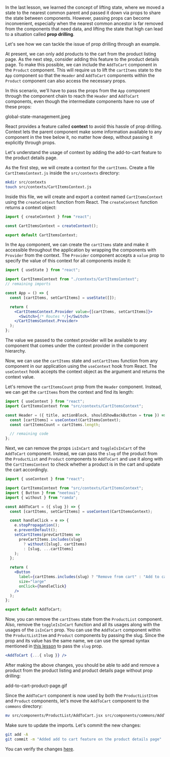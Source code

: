 In the last lesson, we learned the concept of lifting state, where we moved a state to the nearest common parent and passed it down via props to share the state between components. However, passing props can become inconvenient, especially when the nearest common ancestor is far removed from the components that need data, and lifting the state that high can lead to a situation called **prop drilling**.

Let's see how we can tackle the issue of prop drilling through an example.

At present, we can only add products to the cart from the product listing page. As the next step, consider adding this feature to the product details page. To make this possible, we can include the `AddToCart` component in the `Product` component. This will require us to lift the `cartItems` state to the `App` component so that the `Header` and `AddToCart` components within the `Product` component can also access the necessary props.

In this scenario, we'll have to pass the props from the `App` component through the component chain to reach the `Header` and `AddToCart` components, even though the intermediate components have no use of these props:

<image>global-state-management.jpeg</image>

React provides a feature called **context** to avoid this hassle of prop drilling. Context lets the parent component make some information available to any component in the tree below it, no matter how deep, without passing it explicitly through props.

Let's understand the usage of context by adding the add-to-cart feature to the product details page.

As the first step, we will create a context for the `cartItems`. Create a file `CartItemsContext.js` inside the `src/contexts` directory:

```bash
mkdir src/contexts
touch src/contexts/CartItemsContext.js
```

Inside this file, we will create and export a context named `CartItemsContext` using the `createContext` function from React. The `createContext` function returns a context object:

```js
import { createContext } from "react";

const CartItemsContext = createContext();

export default CartItemsContext;
```

In the `App` component, we can create the `cartItems` state and make it accessible throughout the application by wrapping the components with `Provider` from the context. The `Provider` component accepts a `value` prop to specify the value of this context for all components inside it:

```jsx {1, 3, 7, 10, 14}
import { useState } from "react";

import CartItemsContext from "./contexts/CartItemsContext";
// remaining imports

const App = () => {
  const [cartItems, setCartItems] = useState([]);

  return (
    <CartItemsContext.Provider value={[cartItems, setCartItems]}>
      <Switch>{/* Routes */}</Switch>
    </CartItemsContext.Provider>
  );
};
```

The value we passed to the context provider will be available to any component that comes under the context provider in the component hierarchy.

Now, we can use the `cartItems` state and `setCartItems` function from any component in our application using the `useContext` hook from React. The `useContext` hook accepts the context object as the argument and returns the context value.

Let's remove the `cartItemsCount` prop from the `Header` component. Instead, we can get the `cartItems` from the context and find its length:

```jsx
import { useContext } from "react";
import CartItemsContext from "src/contexts/CartItemsContext";

const Header = ({ title, actionBlock, shouldShowBackButton = true }) => {
  const [cartItems] = useContext(CartItemsContext);
  const cartItemsCount = cartItems.length;

  // remaining code
};
```

Next, we can remove the props `isInCart` and `toggleIsInCart` of the `AddToCart` component. Instead, we can pass the `slug` of the product from the `ProductList` and `Product` components to `AddToCart` and use it along with the `CartItemsContext` to check whether a product is in the cart and update the cart accordingly.

```jsx {1, 3, 5, 7-8, 13-17, 22}
import { useContext } from "react";

import CartItemsContext from "src/contexts/CartItemsContext";
import { Button } from "neetoui";
import { without } from "ramda";

const AddToCart = ({ slug }) => {
  const [cartItems, setCartItems] = useContext(CartItemsContext);

  const handleClick = e => {
    e.stopPropagation();
    e.preventDefault();
    setCartItems(prevCartItems =>
      prevCartItems.includes(slug)
        ? without([slug], cartItems)
        : [slug, ...cartItems]
    );
  };

  return (
    <Button
      label={cartItems.includes(slug) ? "Remove from cart" : "Add to cart"}
      size="large"
      onClick={handleClick}
    />
  );
};

export default AddToCart;
```

Now, you can remove the `cartItems` state from the `ProductList` component. Also, remove the `toggleIsInCart` function and all its usages along with the usages of the `isInCart` prop. You can use the `AddToCart` component within the `ProductListItem` and `Product` components by passing the slug. Since the prop and its value has the same name, we can use the spread syntax mentioned in [this lesson](https://courses.bigbinaryacademy.com/learn-react/props/spread-props) to pass the `slug` prop.

```jsx
<AddToCart {...{ slug }} />
```

After making the above changes, you should be able to add and remove a product from the product listing and product details page without prop drilling:

<image>add-to-cart-product-page.gif</image>

Since the `AddToCart` component is now used by both the `ProductListItem` and `Product` components, let's move the `AddToCart` component to the `commons` directory:

```bash
mv src/components/ProductList/AddToCart.jsx src/components/commons/AddToCart.jsx
```

Make sure to update the imports. Let's commit the new changes:

```bash
git add -A
git commit -m "Added add to cart feature on the product details page"
```

You can verify the changes [here](https://github.com/bigbinary/smile-cart-frontend/commit/504aca076e2e006cca7a69170b2a99f75ef08924).
